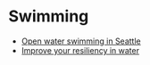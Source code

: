 # Swimming

* [Open water swimming in Seattle](locations/)
* [Improve your resiliency in water](resilience/)
